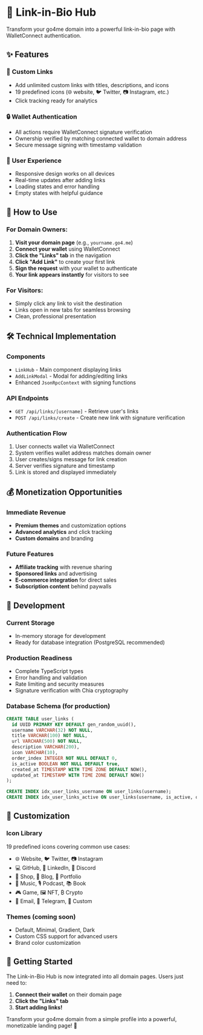 # 🔗 Link-in-Bio Hub

Transform your go4me domain into a powerful link-in-bio page with WalletConnect authentication.

## ✨ Features

### 🎯 **Custom Links**
- Add unlimited custom links with titles, descriptions, and icons
- 19 predefined icons (🌐 website, 🐦 Twitter, 📷 Instagram, etc.)
- Click tracking ready for analytics

### 🔒 **Wallet Authentication**
- All actions require WalletConnect signature verification
- Ownership verified by matching connected wallet to domain address
- Secure message signing with timestamp validation

### 📱 **User Experience**
- Responsive design works on all devices
- Real-time updates after adding links
- Loading states and error handling
- Empty states with helpful guidance

## 🚀 How to Use

### **For Domain Owners:**

1. **Visit your domain page** (e.g., `yourname.go4.me`)
2. **Connect your wallet** using WalletConnect
3. **Click the "Links" tab** in the navigation
4. **Click "Add Link"** to create your first link
5. **Sign the request** with your wallet to authenticate
6. **Your link appears instantly** for visitors to see

### **For Visitors:**
- Simply click any link to visit the destination
- Links open in new tabs for seamless browsing
- Clean, professional presentation

## 🛠️ Technical Implementation

### **Components**
- `LinkHub` - Main component displaying links
- `AddLinkModal` - Modal for adding/editing links
- Enhanced `JsonRpcContext` with signing functions

### **API Endpoints**
- `GET /api/links/[username]` - Retrieve user's links
- `POST /api/links/create` - Create new link with signature verification

### **Authentication Flow**
1. User connects wallet via WalletConnect
2. System verifies wallet address matches domain owner
3. User creates/signs message for link creation
4. Server verifies signature and timestamp
5. Link is stored and displayed immediately

## 💰 Monetization Opportunities

### **Immediate Revenue**
- **Premium themes** and customization options
- **Advanced analytics** and click tracking
- **Custom domains** and branding

### **Future Features**
- **Affiliate tracking** with revenue sharing
- **Sponsored links** and advertising
- **E-commerce integration** for direct sales
- **Subscription content** behind paywalls

## 🔧 Development

### **Current Storage**
- In-memory storage for development
- Ready for database integration (PostgreSQL recommended)

### **Production Readiness**
- Complete TypeScript types
- Error handling and validation
- Rate limiting and security measures
- Signature verification with Chia cryptography

### **Database Schema** (for production)
```sql
CREATE TABLE user_links (
  id UUID PRIMARY KEY DEFAULT gen_random_uuid(),
  username VARCHAR(32) NOT NULL,
  title VARCHAR(100) NOT NULL,
  url VARCHAR(500) NOT NULL,
  description VARCHAR(200),
  icon VARCHAR(10),
  order_index INTEGER NOT NULL DEFAULT 0,
  is_active BOOLEAN NOT NULL DEFAULT true,
  created_at TIMESTAMP WITH TIME ZONE DEFAULT NOW(),
  updated_at TIMESTAMP WITH TIME ZONE DEFAULT NOW()
);

CREATE INDEX idx_user_links_username ON user_links(username);
CREATE INDEX idx_user_links_active ON user_links(username, is_active, order_index);
```

## 🎨 Customization

### **Icon Library**
19 predefined icons covering common use cases:
- 🌐 Website, 🐦 Twitter, 📷 Instagram
- 💻 GitHub, 💼 LinkedIn, 💬 Discord
- 🛒 Shop, 📝 Blog, 🎨 Portfolio
- 🎵 Music, 🎙️ Podcast, 📚 Book
- 🎮 Game, 🖼️ NFT, ₿ Crypto
- 📧 Email, 📱 Telegram, 🔗 Custom

### **Themes** (coming soon)
- Default, Minimal, Gradient, Dark
- Custom CSS support for advanced users
- Brand color customization

## 🚀 Getting Started

The Link-in-Bio Hub is now integrated into all domain pages. Users just need to:

1. **Connect their wallet** on their domain page
2. **Click the "Links" tab**
3. **Start adding links!**

Transform your go4me domain from a simple profile into a powerful, monetizable landing page! 🎉
